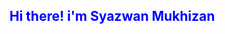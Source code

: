 <html>
    <head>
    <style>
        h1 {
            color: blue;
            position: center;
        }
        h2 {
            color: blue;
            position: center;
        }
        </style>
        <title>Syazwan Mukhizan</title>
    </head>
    <body>
        <h2>Hi there! i'm Syazwan Mukhizan</h2>
    </body>
</html>
